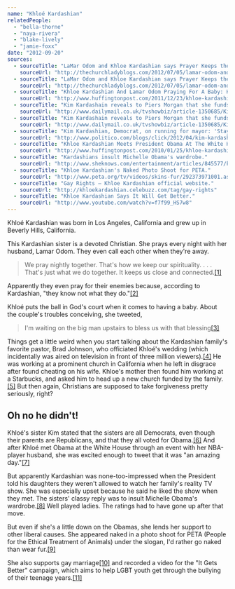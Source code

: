 ```yaml
---
name: "Khloé Kardashian"
relatedPeople:
  - "bella-thorne"
  - "naya-rivera"
  - "blake-lively"
  - "jamie-foxx"
date: "2012-09-20"
sources:
  - sourceTitle: "LaMar Odom and Khloe Kardashian says Prayer Keeps their Marriage in Check."
    sourceUrl: "http://thechurchladyblogs.com/2012/07/05/lamar-odom-and-khloe-kardashian-says-prayer-keeps-their-marriage-in-check-video/"
  - sourceTitle: "LaMar Odom and Khloe Kardashian says Prayer Keeps their Marriage in Check."
    sourceUrl: "http://thechurchladyblogs.com/2012/07/05/lamar-odom-and-khloe-kardashian-says-prayer-keeps-their-marriage-in-check-video/"
  - sourceTitle: "Khloe Kardashian And Lamar Odom Praying For A Baby: Have Their Prayers Been Answered?"
    sourceUrl: "http://www.huffingtonpost.com/2011/12/23/khloe-kardashian-lamar-odom-praying-for-a-baby_n_1167827.html"
  - sourceTitle: "Kim Kardashain reveals to Piers Morgan that she funds mother Kris' church."
    sourceUrl: "http://www.dailymail.co.uk/tvshowbiz/article-1350685/Kim-Kardashian-reveals-Piers-Morgan-funds-mother-Kris-church.html"
  - sourceTitle: "Kim Kardashain reveals to Piers Morgan that she funds mother Kris' church."
    sourceUrl: "http://www.dailymail.co.uk/tvshowbiz/article-1350685/Kim-Kardashian-reveals-Piers-Morgan-funds-mother-Kris-church.html"
  - sourceTitle: "Kim Kardashian, Democrat, on running for mayor: 'Stay tuned.'"
    sourceUrl: "http://www.politico.com/blogs/click/2012/04/kim-kardashian-on-running-for-mayor-stay-tuned-121938.html"
  - sourceTitle: "Khloe Kardashian Meets President Obama At The White House."
    sourceUrl: "http://www.huffingtonpost.com/2010/01/25/khloe-kardashian-meets-pr_n_435987.html"
  - sourceTitle: "Kardashians insult Michelle Obama's wardrobe."
    sourceUrl: "http://www.sheknows.com/entertainment/articles/845577/kardashians-insult-michelle-obamas-wardrobe"
  - sourceTitle: "Khloe Kardashian's Naked Photo Shoot for PETA."
    sourceUrl: "http://www.peta.org/tv/videos/skins-fur/292373971001.aspx"
  - sourceTitle: "Gay Rights – Khloe Kardashian official website."
    sourceUrl: "http://khloekardashian.celebuzz.com/tag/gay-rights"
  - sourceTitle: "Khloe Kardashian Says It Will Get Better."
    sourceUrl: "http://www.youtube.com/watch?v=f7f99_HS7w8"
---
```


Khloé Kardashian was born in Los Angeles, California and grew up in Beverly Hills, California.

This Kardashian sister is a devoted Christian. She prays every night with her husband, Lamar Odom. They even call each other when they're away.

>We pray nightly together. That's how we keep our spirituality. . . . That's just what we do together. It keeps us close and connected.<a class="source-citation" href="http://thechurchladyblogs.com/2012/07/05/lamar-odom-and-khloe-kardashian-says-prayer-keeps-their-marriage-in-check-video/" title="LaMar Odom and Khloe Kardashian says Prayer Keeps their Marriage in Check.">[1]</a>

Apparently they even pray for their enemies because, according to Kardashian, "they know not what they do."<a class="source-citation" href="http://thechurchladyblogs.com/2012/07/05/lamar-odom-and-khloe-kardashian-says-prayer-keeps-their-marriage-in-check-video/" title="LaMar Odom and Khloe Kardashian says Prayer Keeps their Marriage in Check.">[2]</a>

Khloé puts the ball in God's court when it comes to having a baby. About the couple's troubles conceiving, she tweeted,

>I'm waiting on the big man upstairs to bless us with that blessing<a class="source-citation" href="http://www.huffingtonpost.com/2011/12/23/khloe-kardashian-lamar-odom-praying-for-a-baby_n_1167827.html" title="Khloe Kardashian And Lamar Odom Praying For A Baby: Have Their Prayers Been Answered?">[3]</a>

Things get a little weird when you start talking about the Kardashian family's favorite pastor, Brad Johnson, who officiated Khloé's wedding (which incidentally was aired on television in front of three million viewers).<a class="source-citation" href="http://www.dailymail.co.uk/tvshowbiz/article-1350685/Kim-Kardashian-reveals-Piers-Morgan-funds-mother-Kris-church.html" title="Kim Kardashain reveals to Piers Morgan that she funds mother Kris&apos; church.">[4]</a> He was working at a prominent church in California when he left in disgrace after found cheating on his wife. Khloe's mother then found him working at a Starbucks, and asked him to head up a new church funded by the family.<a class="source-citation" href="http://www.dailymail.co.uk/tvshowbiz/article-1350685/Kim-Kardashian-reveals-Piers-Morgan-funds-mother-Kris-church.html" title="Kim Kardashain reveals to Piers Morgan that she funds mother Kris&apos; church.">[5]</a> But then again, Christians are supposed to take forgiveness pretty seriously, right?


## Oh no he didn't!

Khloé's sister Kim stated that the sisters are all Democrats, even though their parents are Republicans, and that they all voted for Obama.<a class="source-citation" href="http://www.politico.com/blogs/click/2012/04/kim-kardashian-on-running-for-mayor-stay-tuned-121938.html" title="Kim Kardashian, Democrat, on running for mayor: &apos;Stay tuned.&apos;">[6]</a> And after Khloé met Obama at the White House through an event with her NBA-player husband, she was excited enough to tweet that it was "an amazing day."<a class="source-citation" href="http://www.huffingtonpost.com/2010/01/25/khloe-kardashian-meets-pr_n_435987.html" title="Khloe Kardashian Meets President Obama At The White House.">[7]</a>

But apparently Kardashian was none-too-impressed when the President told his daughters they weren't allowed to watch her family's reality TV show. She was especially upset because he said he liked the show when they met. The sisters' classy reply was to insult Michelle Obama's wardrobe.<a class="source-citation" href="http://www.sheknows.com/entertainment/articles/845577/kardashians-insult-michelle-obamas-wardrobe" title="Kardashians insult Michelle Obama&apos;s wardrobe.">[8]</a> Well played ladies. The ratings had to have gone up after that move.

But even if she's a little down on the Obamas, she lends her support to other liberal causes. She appeared naked in a photo shoot for PETA (People for the Ethical Treatment of Animals) under the slogan, I'd rather go naked than wear fur.<a class="source-citation" href="http://www.peta.org/tv/videos/skins-fur/292373971001.aspx" title="Khloe Kardashian&apos;s Naked Photo Shoot for PETA.">[9]</a>

She also supports gay marriage<a class="source-citation" href="http://khloekardashian.celebuzz.com/tag/gay-rights" title="Gay Rights – Khloe Kardashian official website.">[10]</a> and recorded a video for the "It Gets Better" campaign, which aims to help LGBT youth get through the bullying of their teenage years.<a class="source-citation" href="http://www.youtube.com/watch?v=f7f99_HS7w8" title="Khloe Kardashian Says It Will Get Better.">[11]</a>